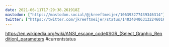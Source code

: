 ```yaml
---
date: 2021-06-11T17:29:38.261918Z
mastodon: ["https://mastodon.social/@jkreeftmeijer/106393277439346314"]
twitter: ["https://twitter.com/jkreeftmeijer/status/1403404063132246016"]
---
```

https://en.wikipedia.org/wiki/ANSI_escape_code#SGR_(Select_Graphic_Rendition)_parameters #currentstatus
